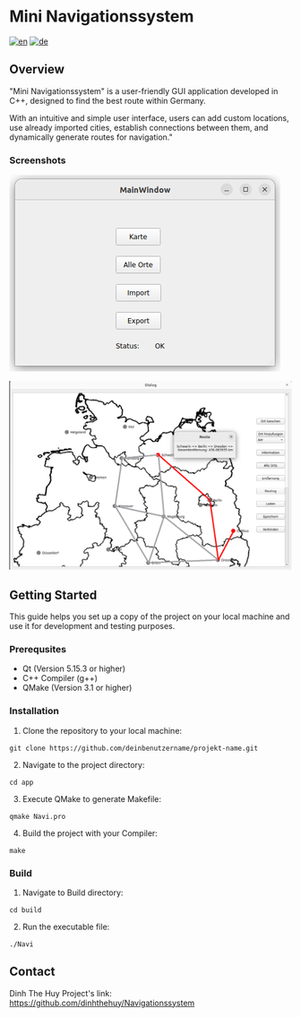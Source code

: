 # Mini Navigationssystem
[![en](https://img.shields.io/badge/lang-en-yellow.svg)](./README.md)
[![de](https://img.shields.io/badge/lang-de-green.svg)](./README.de.md)

## Overview
"Mini Navigationssystem" is a user-friendly GUI application developed in C++, designed to find the best route within Germany.

With an intuitive and simple user interface, users can add custom locations, use already imported cities, establish connections between them, and dynamically generate routes for navigation."

### Screenshots
![Main Menu](./images/main_menu.png)

![Route_example](./images/route_example.png)

## Getting Started
This guide helps you set up a copy of the project on your local machine and use it for development and testing purposes.




### Prerequsites
* Qt (Version 5.15.3 or higher)
* C++ Compiler (g++)
* QMake (Version 3.1 or higher)



### Installation
1. Clone the repository to your local machine:
```
git clone https://github.com/deinbenutzername/projekt-name.git
```
2. Navigate to the project directory:
```
cd app
```
3. Execute QMake to generate Makefile:
```
qmake Navi.pro
```
4. Build the project with your Compiler:
```
make
```



### Build
1. Navigate to Build directory:
```
cd build
```
2. Run the executable file:
```
./Navi
```

## Contact
Dinh The Huy
Project's link: https://github.com/dinhthehuy/Navigationssystem
